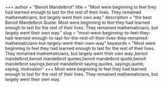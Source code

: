 +++
author = "Benoit Mandelbrot"
title = "Most were beginning to feel they had learned enough to last for the rest of their lives. They remained mathematicians, but largely went their own way."
description = "the best Benoit Mandelbrot Quote: Most were beginning to feel they had learned enough to last for the rest of their lives. They remained mathematicians, but largely went their own way."
slug = "most-were-beginning-to-feel-they-had-learned-enough-to-last-for-the-rest-of-their-lives-they-remained-mathematicians-but-largely-went-their-own-way"
keywords = "Most were beginning to feel they had learned enough to last for the rest of their lives. They remained mathematicians, but largely went their own way.,benoit mandelbrot,benoit mandelbrot quotes,benoit mandelbrot quote,benoit mandelbrot sayings,benoit mandelbrot saying,quotes, sayings,quote, saying, motivation"
+++
Most were beginning to feel they had learned enough to last for the rest of their lives. They remained mathematicians, but largely went their own way.

